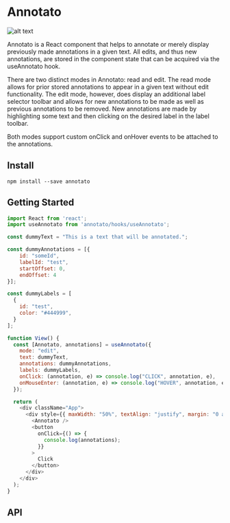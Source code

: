 # Annotato

![alt text]('./public/images/preview.png' "Preview picture")

Annotato is a React component that helps to annotate or merely display previously made annotations in a given text. All edits, and thus new annotations, are stored in the component state that can be acquired via the useAnnotato hook.

There are two distinct modes in Annotato: read and edit. The read mode allows for prior stored annotations to appear in a given text without edit functionality. The edit mode, however, does display an additional label selector toolbar and allows for new annotations to be made as well as previous annotations to be removed. New annotations are made by highlighting some text and then clicking on the desired label in the label toolbar.

Both modes support custom onClick and onHover events to be attached to the annotations.

## Install

```npm install --save annotato```

## Getting Started

```js
import React from 'react';
import useAnnotato from 'annotato/hooks/useAnnotato';

const dummyText = "This is a text that will be annotated.";

const dummyAnnotations = [{
    id: "someId",
    labelId: "test",
    startOffset: 0,
    endOffset: 4
}];

const dummyLabels = [
  {
    id: "test",
    color: "#444999",
  }
];

function View() {
  const [Annotato, annotations] = useAnnotato({
    mode: "edit",
    text: dummyText,
    annotations: dummyAnnotations,
    labels: dummyLabels,
    onClick: (annotation, e) => console.log("CLICK", annotation, e),
    onMouseEnter: (annotation, e) => console.log("HOVER", annotation, e),
  });

  return (
    <div className="App">
      <div style={{ maxWidth: "50%", textAlign: "justify", margin: "0 auto" }}>
        <Annotato />
        <button
          onClick={() => {
            console.log(annotations);
          }}
        >
          Click
        </button>
      </div>
    </div>
  );
}
```

## API

